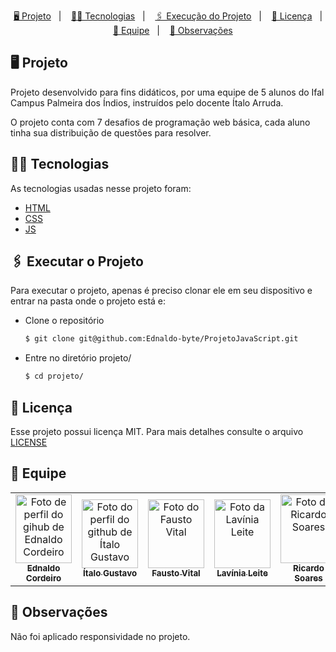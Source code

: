 <p align="center">
      <a href="#-projeto">🖥 Projeto</a>&nbsp;&nbsp;&nbsp;|&nbsp;&nbsp;&nbsp;
      <a href="#-tecnologias">👨‍💻 Tecnologias</a>&nbsp;&nbsp;&nbsp;|&nbsp;&nbsp;&nbsp;
      <a href="#-executar-o-projeto">🖇 Execução do Projeto</a>&nbsp;&nbsp;&nbsp;|&nbsp;&nbsp;&nbsp;
      <a href="#-licença">📃 Licença</a>&nbsp;&nbsp;&nbsp;|&nbsp;&nbsp;&nbsp;
      <a href="#-observações">👥 Equipe</a>&nbsp;&nbsp;&nbsp;|&nbsp;&nbsp;&nbsp;
      <a href="#-observações">📌 Observações</a>
</p>
  

  ## 🖥 Projeto
  Projeto desenvolvido para fins didáticos,  por uma equipe de 5 alunos do Ifal Campus Palmeira dos Índios, instruídos pelo docente Ítalo Arruda.

  O projeto conta com 7 desafios de programação web básica, cada aluno tinha sua distribuição de questões para resolver.

  ## 👨‍💻 Tecnologias
  As tecnologias usadas nesse projeto foram:
  - [HTML](https://developer.mozilla.org/en-US/docs/Web/HTML)
  - [CSS](https://developer.mozilla.org/en-US/docs/Web/CSS)
  - [JS](https://developer.mozilla.org/en-US/docs/Web/JavaScript)

  ## 🖇 Executar o Projeto
  Para executar o projeto, apenas é preciso clonar ele em seu dispositivo e entrar na pasta onde o projeto está e:

  - Clone o repositório
    
    
      ```bash
      $ git clone git@github.com:Ednaldo-byte/ProjetoJavaScript.git
      ```
      
  - Entre no diretório projeto/

      ```bash
      $ cd projeto/
      ```

      

  ##  📃 Licença
  Esse projeto possui licença MIT. Para mais detalhes consulte o arquivo [LICENSE](LICENSE.md)

  ## 👥 Equipe
  <table>
  <tr>
    <td align="center">
      <a href="https://github.com/Ednaldo-byte">
        <img src="https://avatars.githubusercontent.com/u/79111900?v=4" width="90px;" height="110px;" alt="Foto de perfil do gihub de Ednaldo Cordeiro"/><br>
        <sub>
          <b>Ednaldo Cordeiro</b>
        </sub>
      </a>
    </td>
    <td align="center">
      <a href="https://github.com/Yta-ux">
        <img src="https://avatars.githubusercontent.com/u/62409856?v=4" width="90px;" height="110px;" alt="Foto do perfil do github de Ítalo Gustavo"/><br>
        <sub>
          <b>Ítalo Gustavo</b>
        </sub>
      </a>
    </td>
    <td align="center">
      <a href="https://github.com/barbosafausto">
        <img src=".github/pic_fausto.jpeg" width="90px;" height="110px;" alt="Foto do Fausto Vital"/><br>
        <sub>
          <b>Fausto Vital</b>
        </sub>
      </a>
    </td>
    <td align="center">
      <a href="https://www.instagram.com/laviis_leite/">
        <img src=".github/pic_lavinia.jpeg" width="90px;" height="110px;" alt="Foto da Lavínia Leite"/><br>
        <sub>
          <b>Lavínia Leite</b>
        </sub>
      </a>
    </td>
    <td align="center">
      <a href="https://www.instagram.com/rick_soars/">
        <img src=".github/pic_ricardo.jpeg" width="90px;" height="110px;" alt="Foto do Ricardo Soares"/><br>
        <sub>
          <b>Ricardo Soares</b>
        </sub>
      </a>
    </td>
  </tr>
</table>

  ## 📌 Observações
  Não foi aplicado responsividade no projeto.
